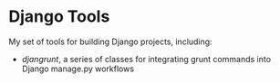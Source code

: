 # Django Tools

My set of tools for building Django projects, including:

- *djangrunt*, a series of classes for integrating grunt commands into Django manage.py workflows